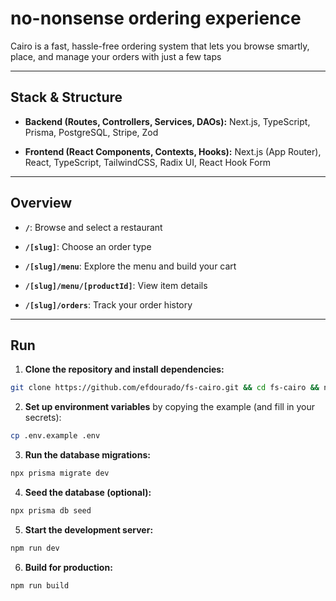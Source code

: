 # no-nonsense ordering experience

Cairo is a fast, hassle-free ordering system that lets you browse smartly, place, and manage your orders with just a few taps

-----

## Stack & Structure

  * **Backend (Routes, Controllers, Services, DAOs):** Next.js, TypeScript, Prisma, PostgreSQL, Stripe, Zod

  * **Frontend (React Components, Contexts, Hooks):** Next.js (App Router), React, TypeScript, TailwindCSS, Radix UI, React Hook Form

-----

## Overview

  * **`/`**: Browse and select a restaurant

  * **`/[slug]`**: Choose an order type

  * **`/[slug]/menu`**: Explore the menu and build your cart

  * **`/[slug]/menu/[productId]`**: View item details

  * **`/[slug]/orders`**: Track your order history

-----

## Run

1.  **Clone the repository and install dependencies:**

```bash
git clone https://github.com/efdourado/fs-cairo.git && cd fs-cairo && npm install
```

2.  **Set up environment variables** by copying the example (and fill in your secrets):

```bash
cp .env.example .env
```

3.  **Run the database migrations:**

```bash
npx prisma migrate dev
```

4.  **Seed the database (optional):**

```bash
npx prisma db seed
```

5.  **Start the development server:**

```bash
npm run dev
```

6.  **Build for production:**

```bash
npm run build
```